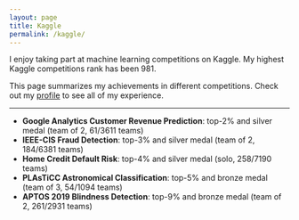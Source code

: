 ```yaml
---
layout: page
title: Kaggle
permalink: /kaggle/
---
```


I enjoy taking part at machine learning competitions on Kaggle. My highest Kaggle competitions rank has been 981. 

This page summarizes my achievements in different competitions. Check out my [profile](https://www.kaggle.com/kozodoi) to see all of my experience.

---

- **Google Analytics Customer Revenue Prediction**: top-2% and silver medal (team of 2, 61/3611 teams)
- **IEEE-CIS Fraud Detection**: top-3% and silver medal (team of 2, 184/6381 teams)
- **Home Credit Default Risk**: top-4% and silver medal (solo, 258/7190 teams)
- **PLAsTiCC Astronomical Classification**: top-5% and bronze medal (team of 3, 54/1094 teams)
- **APTOS 2019 Blindness Detection**: top-9% and bronze medal (team of 2, 261/2931 teams)